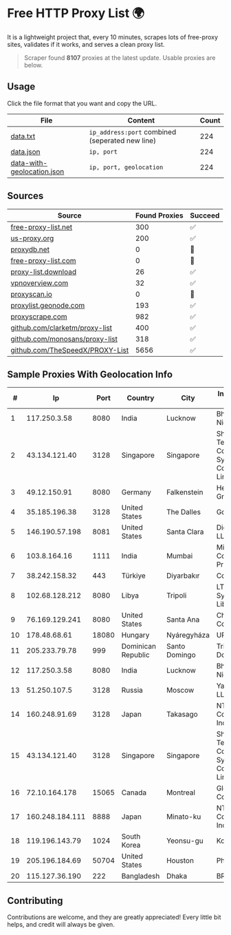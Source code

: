
# Free HTTP Proxy List 🌍

It is a lightweight project that, every 10 minutes, scrapes lots of free-proxy sites, validates if it works, and serves a clean proxy list.


> Scraper found **8107** proxies at the latest update. Usable proxies are below.

## Usage

Click the file format that you want and copy the URL.


|File|Content|Count|
|----|-------|-----|
|[data.txt](https://raw.githubusercontent.com/themiralay/Proxy-List-World/master/data.txt)|`ip_address:port` combined (seperated new line)|224|
|[data.json](https://raw.githubusercontent.com/themiralay/Proxy-List-World/master/data.json)|`ip, port`|224|
|[data-with-geolocation.json](https://raw.githubusercontent.com/themiralay/Proxy-List-World/master/data-with-geolocation.json)|`ip, port, geolocation`|224|

## Sources

|Source|Found Proxies|Succeed|
|------|-------------|-------|
|[free-proxy-list.net](https://free-proxy-list.net)|300|✅|
|[us-proxy.org](https://www.us-proxy.org)|200|✅|
|[proxydb.net](http://proxydb.net)|0|🚫|
|[free-proxy-list.com](https://free-proxy-list.com/?page=&port=&type%5B%5D=http&type%5B%5D=https&up_time=0&search=Search)|0|🚫|
|[proxy-list.download](https://www.proxy-list.download/HTTP)|26|✅|
|[vpnoverview.com](https://vpnoverview.com/privacy/anonymous-browsing/free-proxy-servers)|32|✅|
|[proxyscan.io](https://www.proxyscan.io)|0|🚫|
|[proxylist.geonode.com](https://proxylist.geonode.com/api/proxy-list?limit=300&page=1&sort_by=lastChecked&sort_type=desc&protocols=http,https)|193|✅|
|[proxyscrape.com](https://api.proxyscrape.com/v2/?request=displayproxies&protocol=http&timeout=10000&country=all&ssl=all&anonymity=all)|982|✅|
|[github.com/clarketm/proxy-list](https://raw.githubusercontent.com/clarketm/proxy-list/master/proxy-list-raw.txt)|400|✅|
|[github.com/monosans/proxy-list](https://raw.githubusercontent.com/monosans/proxy-list/main/proxies/http.txt)|318|✅|
|[github.com/TheSpeedX/PROXY-List](https://raw.githubusercontent.com/TheSpeedX/PROXY-List/master/http.txt)|5656|✅|


## Sample Proxies With Geolocation Info

|#|Ip|Port|Country|City|Internet Service Provider|
|-|--|----|-------|----|-------------------------|
|1|117.250.3.58|8080|India|Lucknow|Bharat Sanchar Nigam Ltd|
|2|43.134.121.40|3128|Singapore|Singapore|Shenzhen Tencent Computer Systems Company Limited|
|3|49.12.150.91|8080|Germany|Falkenstein|Hetzner Online GmbH|
|4|35.185.196.38|3128|United States|The Dalles|Google LLC|
|5|146.190.57.198|8081|United States|Santa Clara|DigitalOcean, LLC|
|6|103.8.164.16|1111|India|Mumbai|Microscan Computers Private Limited|
|7|38.242.158.32|443|Türkiye|Diyarbakır|Contabo GmbH|
|8|102.68.128.212|8080|Libya|Tripoli|LTT Autonomous System, Tripoli Libya|
|9|76.169.129.241|8080|United States|Santa Ana|Charter Communications|
|10|178.48.68.61|18080|Hungary|Nyáregyháza|UPC|
|11|205.233.79.78|999|Dominican Republic|Santo Domingo|Trilogy Dominicana, S.A.|
|12|117.250.3.58|8080|India|Lucknow|Bharat Sanchar Nigam Ltd|
|13|51.250.107.5|3128|Russia|Moscow|Yandex.Cloud LLC|
|14|160.248.91.69|3128|Japan|Takasago|NTT PC Communications, Inc.|
|15|43.134.121.40|3128|Singapore|Singapore|Shenzhen Tencent Computer Systems Company Limited|
|16|72.10.164.178|15065|Canada|Montreal|GloboTech Communications|
|17|160.248.184.111|8888|Japan|Minato-ku|NTT PC Communications, Inc.|
|18|119.196.143.79|1024|South Korea|Yeonsu-gu|Korea Telecom|
|19|205.196.184.69|50704|United States|Houston|Phonoscope|
|20|115.127.36.190|222|Bangladesh|Dhaka|BRACNet Limited|



## Contributing

Contributions are welcome, and they are greatly appreciated! Every
little bit helps, and credit will always be given.

